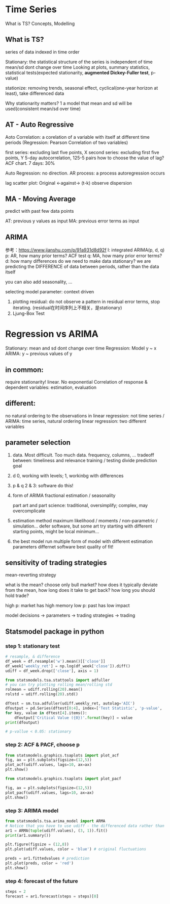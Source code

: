 # Time Series
What is TS?
Concepts, Modelling

## What is TS?
series of data indexed in time order

Stationary: the statistical structure of the series is independent of time
mean/sd dont change over time
Looking at plots, summary statistics, statistical tests(expected stationarity, **augmented Dickey-Fuller test**, p-value)

stationize: removing trends, seasonal effect, cyclical(one-year horizon at least), take differenced data

Why stationarity matters?
1 a model that mean and sd will be used(consistent mean/sd over time)

## AT - Auto Regressive
Aoto Correlation: a corelation of a variable with itself at different time periods
(Regression: Pearson Correlation of two variables)

first series: excluding last five points, X
second series: excluding first five points, Y
5-day autocorrelation, 125-5 pairs
how to choose the value of lag? ACF chart. 7 days: 30%

Auto Regression: no direction.
AR process: a process autoregression occurs

lag scatter plot: Original <-against-> (t-k)
observe dispersion

## MA - Moving Average
predict with past few data points

AT: previous y values as input
MA: previous error terms as input

## ARIMA
参考：https://www.jianshu.com/p/91a931d8d92f
I: integrated
ARIMA(p, d, q)
p: AR, how many prior terms?    ACF test
q: MA, how many prior error terms?
d: how many differences do we need to make data stationary?
we are predicting the DIFFERENCE of data between periods, rather than the data itself

you can also add seasonality, ...

selecting model parameter: context driven
1. plotting residual: do not observe a pattern in residual error terms, stop iterating. (residual在时间序列上不相关，是stationary)
2. Ljung-Box Test

# Regression vs ARIMA
Stationary: mean and sd dont change over time
Regression: Model y ~ x
ARIMA: y ~ previous values of y

## in common: 
require stationarity!
linear. No exponential
Correlation of response & dependent variables: estimation, evaluation

## different:
no natural ordering to the observations in linear regression: not time series / ARIMA: time series, natural ordering
linear regression: two different variables

## parameter selection
1. data. 
   Most difficult. Too much data.
   frequency, columns, ...
   tradeoff between: timeliness and relevance
   training / testing divide
   prediction goal

2. d
   0, working with levels; 1, workinbg with differences
3. p & q
   2 & 3: software do this! 

4. form of ARIMA
   fractional estimation / seasonality

   part art and part science: traditional, oversimplify; complex, may overcomplicate

5. estimation method
   maximum likelihood / moments / non-parametric / simulation...
   defer software, but some art
   try starting with different starting points, might be local minimum...
   
6. the best model
   run multiple form of model with different estimation parameters
   differnet software
   best quality of fit!


## sensitivity of trading strategies
mean-reverting strategy

what is the mean? choose only bull market?
how does it typically deviate from the mean, how long does it take to get back? how long you should hold trade?

high p: market has high memory
low p: past has low impact

model decisions -> parameters -> trading strategies -> trading

## Statsmodel package in python
### step 1: stationary test
```python 
# resample, & difference
df_week = df.resample('w').mean()[['close']]
df_week['weekly_ret'] = np.log(df_week['close']).diff()
udiff = df_week.drop(['close'], axis = 1)

from statsmodels.tsa.stattools import adfuller
# you can try plotting rolling mean/rolling std
rolmean = udiff.rolling(20).mean()
rolstd = udiff.rolling(20).std()

dftest = sm.tsa.adfuller(udiff.weekly_ret, autolag='AIC')
dfoutput = pd.Series(dftest[0:4], index=['Test Statistic', 'p-value', '#Lags Used', 'Number of Observations Used'])
for key, value in dftest[4].items():
    dfoutput['Critical Value ({0})'.format(key)] = value
print(dfoutput)

# p-vallue < 0.05: stationary
```

### step 2: ACF & PACF, choose p
```python
from statsmodels.graphics.tsaplots import plot_acf
fig, ax = plt.subplots(figsize=(12,5))
plot_acf(udiff.values, lags=10, ax=ax)
plt.show()

from statsmodels.graphics.tsaplots import plot_pacf

fig, ax = plt.subplots(figsize=(12,5))
plot_pacf(udiff.values, lags=10, ax=ax)
plt.show()
```

### step 3: ARIMA model
```python
from statsmodels.tsa.arima_model import ARMA
# Notice that you have to use udiff - the differenced data rather than the original data. 
ar1 = ARMA(tuple(udiff.values), (3, 1)).fit()
print(ar1.summary())

plt.figure(figsize = (12,8))
plt.plot(udiff.values, color = 'blue') # original fluctuations

preds = ar1.fittedvalues # prediction
plt.plot(preds, color = 'red')
plt.show()

```

### step 4: forecast of the future
```python
steps = 2
forecast = ar1.forecast(steps = steps)[0]
```